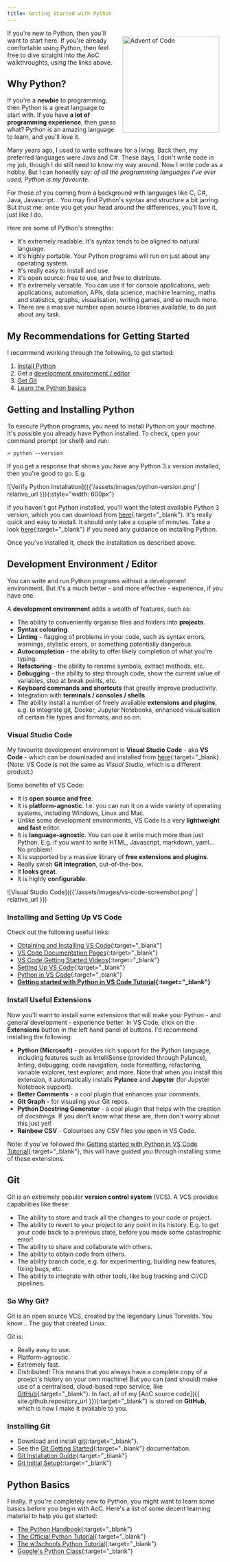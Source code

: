 ```yaml
---
title: Getting Started with Python
---
```

<img src="{{'/assets/images/python.png' | relative_url }}" alt="Advent of Code" style="margin:15px 10px 10px 15px; float: right; width:225px" />

If you're new to Python, then you'll want to start here.  If you're already comfortable using Python, then feel free to dive straight into the AoC walkthroughts, using the links above.

## Why Python?

If you're a **newbie** to programming, then Python is a great language to start with. If you have **a lot of programming experience**, then guess what?  Python is an amazing language to learn, and you'll love it.

Many years ago, I used to write software for a living. Back then, my preferred languages were Java and C#. These days, I don't write code in my job, though I do still need to know my way around. Now I write code as a hobby.  But I can honestly say: _of all the programming languages I've ever used, Python is my favourite._

For those of you coming from a background with languages like C, C#, Java, Javascript... You may find Python's syntax and structure a bit jarring.  But trust me: once you get your head around the differences, you'll love it, just like I do.

Here are some of Python's strengths:

- It's extremely readable.  It's syntax tends to be aligned to natural language.
- It's highly portable.  Your Python programs will run on just about any operating system.
- It's really easy to install and use.
- It's open source: free to use, and free to distribute.
- It's extremely versatile.  You can use it for console applications, web applications, automation, APIs, data science, machine learning, maths and statistics, graphs, visualisation, writing games, and so much more.
- There are a massive number open source libraries available, to do just about any task.

## My Recommendations for Getting Started

I recommend working through the following, to get started:

1. [Install Python](#getting-and-installing-python)
1. Get a [development environment / editor](#development-environment--editor)
1. [Get Git](#git)
1. [Learn the Python basics](#python-basics)

## Getting and Installing Python

To execute Python programs, you need to install Python on your machine.  It's possible you already have Python installed.  To check, open your command prompt (or shell) and run:

```> python --version```

If you get a response that shows you have any Python 3.x version installed, then you're good to go.  E.g.

![Verify Python Installation]({{'/assets/images/python-version.png' | relative_url }}){:style="width: 600px"}

If you haven't got Python installed, you'll want the latest available Python 3 version, which you can download from [here](https://www.python.org/downloads/){:target="_blank"}.  It's really quick and easy to install.  It should only take a couple of minutes.  Take a look [here](https://wiki.python.org/moin/BeginnersGuide/Download){:target="_blank"} if you need any guidance on installing Python.

Once you've installed it, check the installation as described above.

## Development Environment / Editor

You can write and run Python programs without a development environment. But it's a much better - and more effective - experience, if you have one.

A **development environment** adds a wealth of features, such as:

- The ability to conveniently organise files and folders into **projects**.
- **Syntax colouring**.
- **Linting** - flagging of problems in your code, such as syntax errors, warnings, stylistic errors, or something potentially dangerous.
- **Autocompletion** - the ability to offer likely completion of what you're typing.
- **Refactoring** - the ability to rename symbols, extract methods, etc.
- **Debugging** - the ability to step through code, show the current value of variables, stop at break points, etc.
- **Keyboard commands and shortcuts** that greatly improve productivity.
- Integration with **terminals / consoles / shells**.
- The ability install a number of freely available **extensions and plugins**, e.g. to integrate git, Docker, Jupyter Notebooks, enhanced visualisation of certain file types and formats, and so on.

### Visual Studio Code

My favourite development environment is **Visual Studio Code** - aka **VS Code** - which can be downloaded and installed from [here](https://code.visualstudio.com/){:target="_blank}.  (Note: VS Code is not the same as _Visual Studio_, which is a different product.)

Some benefits of VS Code:

- It is **open source and free**.
- It is **platform-agnostic**.  I.e. you can run it on a wide variety of operating systems, including Windows, Linux and Mac.
- Unlike some development environments, VS Code is a very **lightweight and fast** editor.
- It is **language-agnostic**. You can use it write much more than just Python.  E.g. if you want to write HTML, Javascript, markdown, yaml... No problem!
- It is supported by a massive library of **free extensions and plugins**.
- Really swish **Git integration**, out-of-the-box.
- It **looks great**.
- It is highly **configurable**.

![Visual Studio Code]({{'/assets/images/vs-code-screenshot.png' | relative_url }})

### Installing and Setting Up VS Code

Check out the following useful links:

- [Obtaining and Installing VS Code](https://code.visualstudio.com/){:target="_blank"}
- [VS Code Documentation Pages](https://code.visualstudio.com/docs){:target="_blank"}
- [VS Code Getting Started Videos](https://code.visualstudio.com/docs/getstarted/introvideos){:target="_blank"}
- [Setting Up VS Code](https://code.visualstudio.com/docs/setup/setup-overview){:target="_blank"}
- [Python in VS Code](https://code.visualstudio.com/docs/languages/python){:target="_blank"}
- **[Getting started with Python in VS Code Tutorial](https://code.visualstudio.com/docs/python/python-tutorial){:target="_blank"}**

### Install Useful Extensions

Now you'll want to install some extensions that will make your Python - and general development - experience better. In VS Code, click on the **Extensions** button in the left hand panel of buttons. I'd recommend installing the following:

- **Python (Microsoft)** - provides rich support for the Python language, including features such as IntelliSense (provided through Pylance), linting, debugging, code navigation, code formatting, refactoring, variable explorer, test explorer, and more.  Note that when you install this extension, it automatically installs **Pylance** and **Jupyter** (for Jupyter Notebook support).
- **Better Comments** - a cool plugin that enhances your comments.
- **Git Graph** - for visualing your Git repos.
- **Python Docstring Generator** - a cool plugin that helps with the creation of _docstrings_.  If you don't know what these are, then don't worry about this just yet!
- **Rainbow CSV** - Colourises any CSV files you open in VS Code.

Note: if you've followed the [Getting started with Python in VS Code Tutorial](https://code.visualstudio.com/docs/python/python-tutorial){:target="_blank"}, this will have guided you through installing some of these extensions.

## Git

Git is an extremely popular **version control system** (VCS). A VCS provides capabilities like these:

- The ability to store and track all the changes to your code or project.
- The ability to revert to your project to any point in its history. E.g. to get your code back to a previous state, before you made some catastrophic error!
- The ability to share and collaborate with others.
- The ability to obtain code from others.
- The ability branch code, e.g. for experimenting, building new features, fixing bugs, etc.
- The ability to integrate with other tools, like bug tracking and CI/CD pipelines.

### So Why Git?

Git is an open source VCS, created by the legendary Linus Torvalds.  You know... The guy that created Linux.

Git is:

- Really easy to use.
- Platform-agnostic.
- Extremely fast.
- Distributed! This means that you always have a complete copy of a proejct's history on your own machine! But you can (and should) make use of a centralised, cloud-based repo service, like [GitHub](https://github.com/){:target="_blank"}. In fact, all of my [AoC source code]({{ site.github.repository_url }}){:target="_blank"} is stored on **GitHub**, which is how I make it available to you.

### Installing Git

- Download and install [git](https://git-scm.com/downloads){:target="_blank"}.
- See the [Git Getting Started](https://git-scm.com/book/en/v2/Getting-Started-About-Version-Control){:target="_blank"} documentation.
- [Git Installation Guide](https://git-scm.com/book/en/v2/Getting-Started-Installing-Git){:target="_blank"}
- [Git Initial Setup](https://git-scm.com/book/en/v2/Getting-Started-First-Time-Git-Setup){:target="_blank"}

## Python Basics

Finally, if you're completely new to Python, you might want to learn some basics before you begin with AoC.  Here's a list of some decent learning material to help you get started:

- [The Python Handbook](https://www.freecodecamp.org/news/the-python-handbook/){:target="_blank"}
- [The Official Python Tutorial](https://docs.python.org/3/tutorial/index.html){:target="_blank"}
- [The w3schools Python Tutorial](https://www.w3schools.com/python/default.asp){:target="_blank"}
- [Google's Python Class](https://developers.google.com/edu/python/){:target="_blank"}


